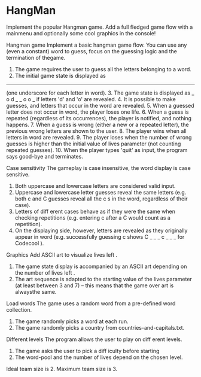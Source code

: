 # HangMan
Implement the popular Hangman game. Add a full fledged game flow with a mainmenu and optionally some cool graphics
in the console!

Hangman game
Implement a basic hangman game flow. You can use any (even a constant) word to guess, focus on the guessing logic and the termination of thegame.
1. The game requires the user to guess all the letters belonging to a word.
2. The initial game state is displayed as
_ _ _ _ _ _ _ _
(one underscore for each letter in word).
3. The game state is displayed as
_ o d _ _ o o _
if letters 'd' and 'o' are revealed.
4. It is possible to make guesses, and letters that occur in the word are revealed.
5. When a guessed letter does not occur in word, the player loses one life.
6. When a guess is repeated (regardless of its occurrences), the player is notified, and nothing happens.
7. When a guess is wrong (either a new or a repeated letter), the previous wrong letters are shown to the user.
8. The player wins when all letters in word are revealed.
9. The player loses when the number of wrong guesses is higher than the initial value of lives parameter (not counting repeated guesses).
10. When the player types 'quit' as input, the program says good-bye and terminates.

Case sensitivity
The gameplay is case insensitive, the word display is case sensitive.
1. Both uppercase and lowercase letters are considered valid input.
2. Uppercase and lowercase letter guesses reveal the same letters (e.g. both c and C guesses reveal all the c s in the word, regardless of their case).
3. Letters of diff erent cases behave as if they were the same when checking repetitions (e.g. entering c after a C would count as a repetition).
4. On the displaying side, however, letters are revealed as they originally appear in word (e.g. successfully guessing c shows C _ _ _ c _ _ _ for Codecool ).

Graphics
Add ASCII art to visualize lives left .
1. The game state display is accompanied by an ASCII art depending on the number of lives left .
2. The art sequence is adapted to the starting value of the lives parameter (at least between 3 and 7) – this means that the game over art is alwaysthe same.

Load words
The game uses a random word from a pre-defined word collection.
1. The game randomly picks a word at each run.
2. The game randomly picks a country from countries-and-capitals.txt.

Different levels
The program allows the user to play on diff erent levels.
1. The game asks the user to pick a diff iculty before starting
2. The word-pool and the number of lives depend on the chosen level.

Ideal team size is 2. Maximum team size is 3.
